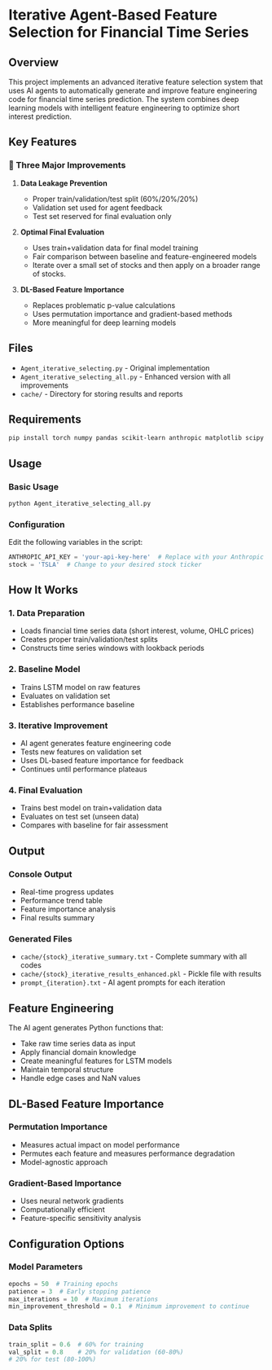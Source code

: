 # Iterative Agent-Based Feature Selection for Financial Time Series

## Overview

This project implements an advanced iterative feature selection system that uses AI agents to automatically generate and improve feature engineering code for financial time series prediction. The system combines deep learning models with intelligent feature engineering to optimize short interest prediction.

## Key Features

### 🚀 Three Major Improvements

1. **Data Leakage Prevention**
   - Proper train/validation/test split (60%/20%/20%)
   - Validation set used for agent feedback
   - Test set reserved for final evaluation only

2. **Optimal Final Evaluation**
   - Uses train+validation data for final model training
   - Fair comparison between baseline and feature-engineered models
   - Iterate over a small set of stocks and then apply on a broader range of stocks.

3. **DL-Based Feature Importance**
   - Replaces problematic p-value calculations
   - Uses permutation importance and gradient-based methods
   - More meaningful for deep learning models

## Files

- `Agent_iterative_selecting.py` - Original implementation
- `Agent_iterative_selecting_all.py` - Enhanced version with all improvements
- `cache/` - Directory for storing results and reports

## Requirements

```bash
pip install torch numpy pandas scikit-learn anthropic matplotlib scipy
```

## Usage

### Basic Usage

```python
python Agent_iterative_selecting_all.py
```

### Configuration

Edit the following variables in the script:

```python
ANTHROPIC_API_KEY = 'your-api-key-here'  # Replace with your Anthropic API key
stock = 'TSLA'  # Change to your desired stock ticker
```

## How It Works

### 1. Data Preparation
- Loads financial time series data (short interest, volume, OHLC prices)
- Creates proper train/validation/test splits
- Constructs time series windows with lookback periods

### 2. Baseline Model
- Trains LSTM model on raw features
- Evaluates on validation set
- Establishes performance baseline

### 3. Iterative Improvement
- AI agent generates feature engineering code
- Tests new features on validation set
- Uses DL-based feature importance for feedback
- Continues until performance plateaus

### 4. Final Evaluation
- Trains best model on train+validation data
- Evaluates on test set (unseen data)
- Compares with baseline for fair assessment

## Output

### Console Output
- Real-time progress updates
- Performance trend table
- Feature importance analysis
- Final results summary

### Generated Files
- `cache/{stock}_iterative_summary.txt` - Complete summary with all codes
- `cache/{stock}_iterative_results_enhanced.pkl` - Pickle file with results
- `prompt_{iteration}.txt` - AI agent prompts for each iteration

## Feature Engineering

The AI agent generates Python functions that:
- Take raw time series data as input
- Apply financial domain knowledge
- Create meaningful features for LSTM models
- Maintain temporal structure
- Handle edge cases and NaN values

## DL-Based Feature Importance

### Permutation Importance
- Measures actual impact on model performance
- Permutes each feature and measures performance degradation
- Model-agnostic approach

### Gradient-Based Importance
- Uses neural network gradients
- Computationally efficient
- Feature-specific sensitivity analysis

## Configuration Options

### Model Parameters
```python
epochs = 50  # Training epochs
patience = 3  # Early stopping patience
max_iterations = 10  # Maximum iterations
min_improvement_threshold = 0.1  # Minimum improvement to continue
```

### Data Splits
```python
train_split = 0.6  # 60% for training
val_split = 0.8    # 20% for validation (60-80%)
# 20% for test (80-100%)
```
